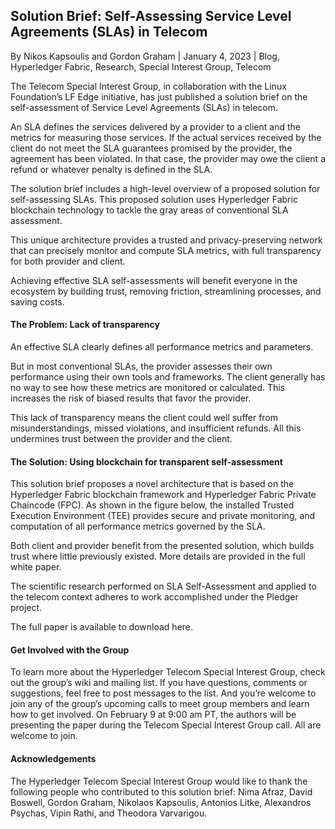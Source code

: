 ## Solution Brief: Self-Assessing Service Level Agreements (SLAs) in Telecom

By Nikos Kapsoulis and Gordon Graham | January 4, 2023 | Blog, Hyperledger Fabric, Research, Special Interest Group, Telecom

The Telecom Special Interest Group, in collaboration with the Linux Foundation’s LF Edge initiative, has just published a solution brief on the self-assessment of Service Level Agreements (SLAs) in telecom. 

An SLA defines the services delivered by a provider to a client and the metrics for measuring those services. If the actual services received by the client do not meet the SLA guarantees promised by the provider, the agreement has been violated. In that case, the provider may owe the client a refund or whatever penalty is defined in the SLA. 

The solution brief includes a high-level overview of a proposed solution for self-assessing SLAs. This proposed solution uses Hyperledger Fabric blockchain technology to tackle the gray areas of conventional SLA assessment. 

This unique architecture provides a trusted and privacy-preserving network that can precisely monitor and compute SLA metrics, with full transparency for both provider and client. 

Achieving effective SLA self-assessments will benefit everyone in the ecosystem by building trust, removing friction, streamlining processes, and saving costs. 

#### The Problem: Lack of transparency

An effective SLA clearly defines all performance metrics and parameters. 

But in most conventional SLAs, the provider assesses their own performance using their own tools and frameworks. The client generally has no way to see how these metrics are monitored or calculated. This increases the risk of biased results that favor the provider. 

This lack of transparency means the client could well suffer from misunderstandings, missed violations, and insufficient refunds. All this undermines trust between the provider and the client. 

#### The Solution: Using blockchain for transparent self-assessment

This solution brief proposes a novel architecture that is based on the Hyperledger Fabric blockchain framework and Hyperledger Fabric Private Chaincode (FPC). As shown in the figure below, the installed Trusted Execution Environment (TEE) provides secure and private monitoring, and computation of all performance metrics governed by the SLA.

Both client and provider benefit from the presented solution, which builds trust where little previously existed. More details are provided in the full white paper. 

The scientific research performed on SLA Self-Assessment and applied to the telecom context adheres to work accomplished under the Pledger project.

The full paper is available to download here. 

#### Get Involved with the Group

To learn more about the Hyperledger Telecom Special Interest Group, check out the group’s wiki and mailing list. If you have questions, comments or suggestions, feel free to post messages to the list.  And you’re welcome to join any of the group’s upcoming calls to meet group members and learn how to get involved. On February 9 at 9:00 am PT, the authors will be presenting the paper during the Telecom Special Interest Group call. All are welcome to join.

#### Acknowledgements

The Hyperledger Telecom Special Interest Group would like to thank the following people who contributed to this solution brief: Nima Afraz, David Boswell, Gordon Graham, Nikolaos Kapsoulis, Antonios Litke, Alexandros Psychas, Vipin Rathi, and Theodora Varvarigou. 
